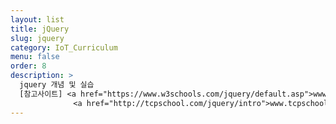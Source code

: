 ```yaml
---
layout: list
title: jQuery
slug: jquery
category: IoT_Curriculum
menu: false
order: 8
description: >
  jquery 개념 및 실습
  [참고사이트] <a href="https://www.w3schools.com/jquery/default.asp">www.w3schools.com</a>
              <a href="http://tcpschool.com/jquery/intro">www.tcpschool.com</a>
---
```



